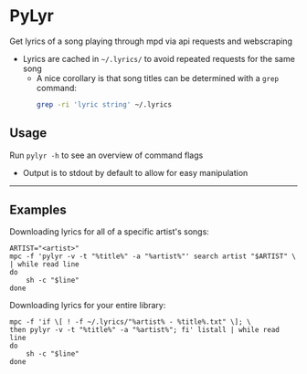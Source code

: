 # PyLyr

Get lyrics of a song playing through mpd via api requests and webscraping

- Lyrics are cached in `~/.lyrics/` to avoid repeated requests for the same song
  - A nice corollary is that song titles can be determined with a `grep`
  command:
    ```sh
    grep -ri 'lyric string' ~/.lyrics
    ```

## Usage

Run `pylyr -h` to see an overview of command flags

- Output is to stdout by default to allow for easy manipulation

--------------------------------------------------------------------------------

## Examples

Downloading lyrics for all of a specific artist's songs:

    ARTIST="<artist>"
    mpc -f 'pylyr -v -t "%title%" -a "%artist%"' search artist "$ARTIST" \
    | while read line
    do
        sh -c "$line"
    done

Downloading lyrics for your entire library:

    mpc -f 'if \[ ! -f ~/.lyrics/"%artist% - %title%.txt" \]; \
    then pylyr -v -t "%title%" -a "%artist%"; fi' listall | while read line
    do
        sh -c "$line"
    done
